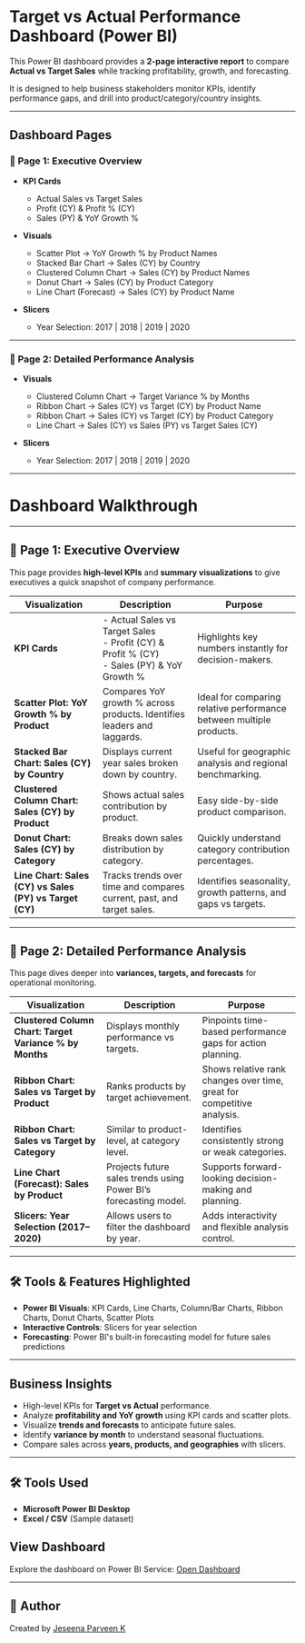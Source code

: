 
# Target vs Actual Performance Dashboard (Power BI)

This Power BI dashboard provides a **2-page interactive report** to compare **Actual vs Target Sales** while tracking profitability, growth, and forecasting.  

It is designed to help business stakeholders monitor KPIs, identify performance gaps, and drill into product/category/country insights.

---

## Dashboard Pages

### 🔹 Page 1: Executive Overview
- **KPI Cards**
  - Actual Sales vs Target Sales
  - Profit (CY) & Profit % (CY)
  - Sales (PY) & YoY Growth %
- **Visuals**
  - Scatter Plot → YoY Growth % by Product Names
  - Stacked Bar Chart → Sales (CY) by Country
  - Clustered Column Chart → Sales (CY) by Product Names
  - Donut Chart → Sales (CY) by Product Category
  - Line Chart (Forecast) → Sales (CY) by Product Name
    
- **Slicers**
  - Year Selection: 2017 | 2018 | 2019 | 2020
---

### 🔹 Page 2: Detailed Performance Analysis
- **Visuals**
  - Clustered Column Chart → Target Variance % by Months
  - Ribbon Chart → Sales (CY) vs Target (CY) by Product Name
  - Ribbon Chart → Sales (CY) vs Target (CY) by Product Category
  - Line Chart → Sales (CY) vs Sales (PY) vs Target Sales (CY)

- **Slicers**
  - Year Selection: 2017 | 2018 | 2019 | 2020

---
# Dashboard Walkthrough
---

## 🔹 Page 1: Executive Overview

This page provides **high-level KPIs** and **summary visualizations** to give executives a quick snapshot of company performance.

| Visualization | Description | Purpose |
|---------------|------------|---------|
| **KPI Cards** | - Actual Sales vs Target Sales<br>- Profit (CY) & Profit % (CY)<br>- Sales (PY) & YoY Growth % | Highlights key numbers instantly for decision-makers. |
| **Scatter Plot: YoY Growth % by Product** | Compares YoY growth % across products. Identifies leaders and laggards. | Ideal for comparing relative performance between multiple products. |
| **Stacked Bar Chart: Sales (CY) by Country** | Displays current year sales broken down by country. | Useful for geographic analysis and regional benchmarking. |
| **Clustered Column Chart: Sales (CY) by Product** | Shows actual sales contribution by product. | Easy side-by-side product comparison. |
| **Donut Chart: Sales (CY) by Category** | Breaks down sales distribution by category. | Quickly understand category contribution percentages. |
| **Line Chart: Sales (CY) vs Sales (PY) vs Target (CY)** | Tracks trends over time and compares current, past, and target sales. | Identifies seasonality, growth patterns, and gaps vs targets. |

---

## 🔹 Page 2: Detailed Performance Analysis

This page dives deeper into **variances, targets, and forecasts** for operational monitoring.

| Visualization | Description | Purpose |
|---------------|------------|---------|
| **Clustered Column Chart: Target Variance % by Months** | Displays monthly performance vs targets. | Pinpoints time-based performance gaps for action planning. |
| **Ribbon Chart: Sales vs Target by Product** | Ranks products by target achievement. | Shows relative rank changes over time, great for competitive analysis. |
| **Ribbon Chart: Sales vs Target by Category** | Similar to product-level, at category level. | Identifies consistently strong or weak categories. |
| **Line Chart (Forecast): Sales by Product** | Projects future sales trends using Power BI’s forecasting model. | Supports forward-looking decision-making and planning. |
| **Slicers: Year Selection (2017–2020)** | Allows users to filter the dashboard by year. | Adds interactivity and flexible analysis control. |

---

## 🛠️ Tools & Features Highlighted

- **Power BI Visuals**: KPI Cards, Line Charts, Column/Bar Charts, Ribbon Charts, Donut Charts, Scatter Plots  
- **Interactive Controls**: Slicers for year selection  
- **Forecasting**: Power BI's built-in forecasting model for future sales predictions  

---

## Business Insights
- High-level KPIs for **Target vs Actual** performance.
- Analyze **profitability and YoY growth** using KPI cards and scatter plots.
- Visualize **trends and forecasts** to anticipate future sales.
- Identify **variance by month** to understand seasonal fluctuations.
- Compare sales across **years, products, and geographies** with slicers.

---

## 🛠️ Tools Used
- **Microsoft Power BI Desktop**
- **Excel / CSV** (Sample dataset)

## View Dashboard
Explore the dashboard on Power BI Service: [Open Dashboard](https://app.powerbi.com/links/Qpg_bdGZmS?ctid=509eb15f-795b-4782-bd4e-748dc6ed48df&pbi_source=linkShare&bookmarkGuid=7316afe5-b118-4b33-a946-a331d1883fd0)

---

## 👤 Author
Created by [Jeseena Parveen K](www.linkedin.com/in/jeseena-parveen-k)  
